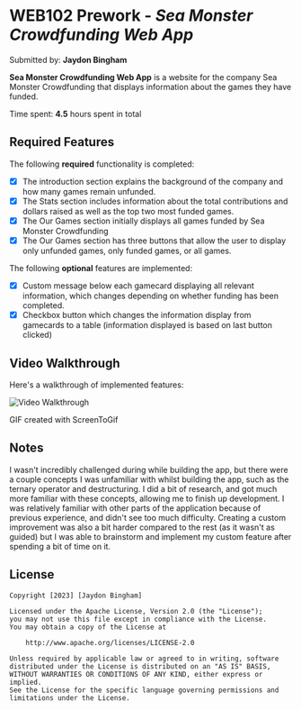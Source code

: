 # WEB102 Prework - *Sea Monster Crowdfunding Web App*

Submitted by: **Jaydon Bingham**

**Sea Monster Crowdfunding Web App** is a website for the company Sea Monster Crowdfunding that displays information about the games they have funded.

Time spent: **4.5** hours spent in total

## Required Features

The following **required** functionality is completed:

* [x] The introduction section explains the background of the company and how many games remain unfunded.
* [x] The Stats section includes information about the total contributions and dollars raised as well as the top two most funded games.
* [x] The Our Games section initially displays all games funded by Sea Monster Crowdfunding
* [x] The Our Games section has three buttons that allow the user to display only unfunded games, only funded games, or all games.

The following **optional** features are implemented:

* [x] Custom message below each gamecard displaying all relevant information, which changes depending on whether funding has been completed.
* [x] Checkbox button which changes the information display from gamecards to a table (information displayed is based on last button clicked)

## Video Walkthrough

Here's a walkthrough of implemented features:

<img src='https://imgur.com/a/UyDZPeN' title='CodePath Website Demo' width='' alt='Video Walkthrough' />

GIF created with ScreenToGif  

## Notes

I wasn't incredibly challenged during while building the app, but there were a couple concepts I was unfamiliar with whilst building the app, such as the ternary operator and destructuring. I did a bit of research, and got much more familiar with these concepts, allowing me to finish up development. I was relatively familiar with other parts of the application because of previous experience, and didn't see too much difficulty. Creating a custom improvement was also a bit harder compared to the rest (as it wasn't as guided) but I was able to brainstorm and implement my custom feature after spending a bit of time on it.

## License

    Copyright [2023] [Jaydon Bingham]

    Licensed under the Apache License, Version 2.0 (the "License");
    you may not use this file except in compliance with the License.
    You may obtain a copy of the License at

        http://www.apache.org/licenses/LICENSE-2.0

    Unless required by applicable law or agreed to in writing, software
    distributed under the License is distributed on an "AS IS" BASIS,
    WITHOUT WARRANTIES OR CONDITIONS OF ANY KIND, either express or implied.
    See the License for the specific language governing permissions and
    limitations under the License.